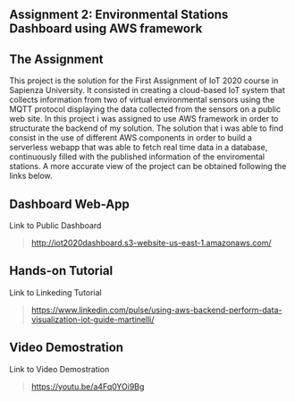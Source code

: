 
## Assignment 2: Environmental Stations Dashboard using AWS framework
## The Assignment
This project is the solution for the First Assignment of IoT 2020 course in Sapienza University. It consisted in creating a cloud-based IoT system that collects information from two of virtual environmental sensors using the MQTT protocol displaying the data collected from the sensors on a public web site.
In this project i was assigned to use AWS framework in order to structurate the backend of my solution.
The solution that i was able to find consist in the use of different AWS components in order to build a serverless webapp that was able to fetch real time data in a database, continuously filled with the published information of the enviromental stations.
A more accurate view of the project can be obtained following the links below.

## Dashboard Web-App
Link to Public Dashboard
>http://iot2020dashboard.s3-website-us-east-1.amazonaws.com/

## Hands-on Tutorial
Link to Linkeding Tutorial
>https://www.linkedin.com/pulse/using-aws-backend-perform-data-visualization-iot-guide-martinelli/


## Video Demostration
Link to Video Demostration
>https://youtu.be/a4Fq0YOi9Bg

